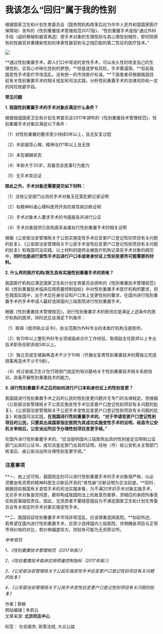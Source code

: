 # 我该怎么“回归”属于我的性别

根据国家卫生和计划生育委员会（国务院机构改革后应为中华人民共和国国家医疗保障局）发布的《性别重置技术管理规范2017版》，“性别重置手术是指“通过外科手段（组织移植和器官再造）使手术对象的生理性别与其心理性别相符，即切除原有的性器官并重建新性别的体表性器官和与之相匹配的第二性征的医疗技术。”

![](//sce3a3b6c0d5pq-sb-qn.qiqiuyun.net/files/default/2018/05-04/1328320da8d4137538.jpeg)

**通过性别重置手术，即人们口中常说的变性手术，可以永久性的改变自己的生理性别，实现心中转化性别的梦想。**但是逐梦有风险，手术需谨慎。**目前我国变性手术医疗市场混乱，没有统一的市场医疗标准。**下面笔者将根据我国目前有关性别重置手术的相关规定和司法实践，分析性别重置手术的法律风险和一定的风险规避手段。

**常见问题**

**1. 我国性别重置手术的手术对象应满足什么条件？**

根据我国国家卫生和计划生育委员会2017年颁布的《性别重置技术管理规范》，性别重置手术对象应满足以下条件：

（1）对性别重置的要求至少持续5年以上，且无反复过程

（2）术前接受心理、精神治疗1年以上且无效

（3）未在婚姻状态

（4）年龄大于20岁，具备完全民事行为能力

（5）无手术禁忌证

**除此之外，手术对象还需要提交如下材料：**

（1）当地公安部门出具的手术对象无在案犯罪记录证明

（2）有精神科或心理科医师开具的易性病诊断证明

（3）手术对象本人要求手术的书面报告并进行公证

（4）手术对象提供已告知直系亲属拟行性别重置手术的相关证明

根据《公安部治安管理局关于公民实施变性手术后变更户口登记性别项目有关问题的批复》、《公安部治安管理局关于公民手术变性后变更户口登记性别项目有关问题的批复》和我国司法实践，以上材料的提供会被医疗机构记录在手术对象的病历中，**同时也是进行变性手术后进行户口本或者身份证上性别变更所可能需要的材料。**

**2. 什么样的医疗机构/医生具有实施性别重置手术的资格？**

我国医疗机构应满足国家卫生和计划生育委员会颁布的《性别重置技术管理规范》和《性别重置技术临床应用质量控制指标》中对性别重置手术医疗机构的要求，但在我国实践中，出于术后在身份证和户口本上变更性别的要求，在国内进行性别重置手术的手术申请人最好选择国内三级医院进行性别重置手术。

根据《性别重置技术管理规范》，进行性别重置手术的医师应是满足上述条件的医疗机构的医师，同时还应该满足下列条件：

（1）取得《医师执业证书》，执业范围为外科专业的本医疗机构注册医师。

（2）有10年以上整形外科专业领域临床诊疗工作经验，取得副主任医师以上专业技术职务任职资格5年以上。

（3）独立完成生殖器再造术不少于10例（开展女变男性别重置技术的需独立完成阴茎再造术不少于5例）。

（4）经过省级卫生计生行政部门指定的培训基地关于性别重置技术相关系统培训，具备开展性别重置技术的能力。

**3. 进行性别重置手术之后的如何进行户口本和身份证上的性别变更？**

我国就进行性别重置手术之后的公民的性别变更问题并无专门的法律规定。但根据《公安部治安管理局关于公民实施变性手术后变更户口登记性别项目有关问题的批复》、《公安部治安管理局关于公民手术变性后变更户口登记性别项目有关问题的批复》和我国司法实践，**在我国进行性别重置手术的，“对于申请变更户口登记性别项目的公民，只要其出具国家指定医院为其成功实施变性手术的证明，经县市公安机关审核后，公安派出所应予办理性别项目变更手续。”**

在国外进行性别重置手术的，“应当提供国内三级医院出具的性别鉴定证明和公证部门出具的公证书，或司法鉴定部门出具的证明，经地（市）级公安机关主管部门核准后，由公安派出所办理性别变更手续。”

### **注意事项**

**一、由上述可知，我国规定的可以进行性别重置手术的手术对象很严格，以必须要由有资质的精神科医生诊断后开具的“易性癖”诊断证明为合法前提。**同时，根据目前我国有关变性手术的司法实践来看，为不满20岁的手术对象实施手术，无论手术对象是否同意，都将构成我国刑法上的故意伤害罪，须相应的承担刑事责任和民事赔偿责任。因此，无资质者不要随意擅自为不满足国家卫生和计划生育委员会有关规定的手术对象实施变性手术。

**二、我国目前性别重置手术市场非常混乱，应该慎重选择医院。**如前所述，若希望在国内进行性别重置手术，应至少选择国内三级医院，并明确各项目与正常市场价格的对比，若价格偏差较大，则较有可能为无资质诊所。

_参考规范_

_1、《性别重置技术管理规范（2017年版）》_

_2、《性别重置技术临床应用质量控制指标（2017年版）》_

_3、《公安部治安管理局关于公民实施变性手术后变更户口登记性别项目有关问题的批复》_

_4、《公安部治安管理局关于公民手术变性后变更户口登记性别项目有关问题的批复》_

作者 | 黎娴  
网站编辑 | 朱若云  
文章来源: **北京同志中心**  

标签： 社会服务, 政策法规, 大众公益